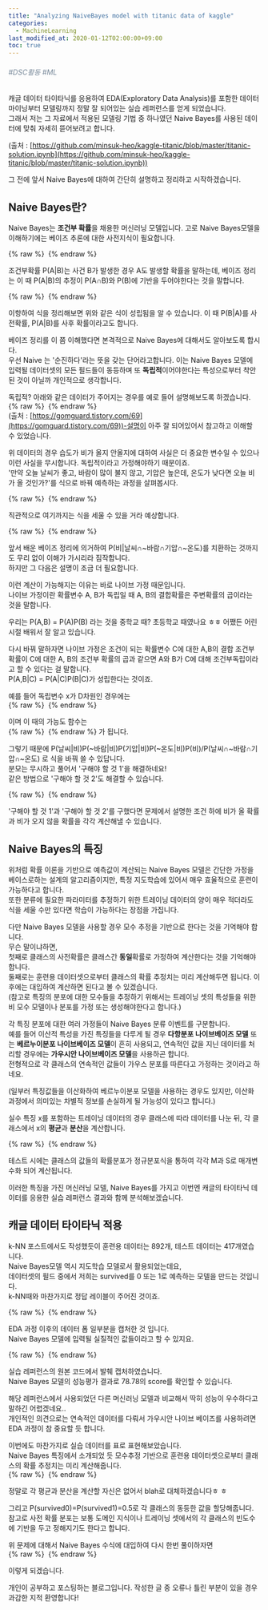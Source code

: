 ```yaml
---
title: "Analyzing NaiveBayes model with titanic data of kaggle"
categories: 
  - MachineLearning
last_modified_at: 2020-01-12T02:00:00+09:00
toc: true
---
```


###### <span style="color:lightslategray"> #DSC활동 #ML</span>

캐글 데이터 타이타닉를 응용하여 EDA(Exploratory Data Analysis)를 포함한 데이터 마이닝부터 모델링까지 정말 잘 되어있는 실습 레퍼런스를 얻게 되었습니다.<br/>
그래서 저는 그 자료에서 적용된 모델링 기법 중 하나였던 Naive Bayes를 사용된 데이터에 맞춰 자세히 뜯어보려고 합니다.<br/>

(출처 : [https://github.com/minsuk-heo/kaggle-titanic/blob/master/titanic-solution.ipynb](https://github.com/minsuk-heo/kaggle-titanic/blob/master/titanic-solution.ipynb))


그 전에 앞서 Naive Bayes에 대하여 간단히 설명하고 정리하고 시작하겠습니다.<br/>


Naive Bayes란?
----------------------------

Naive Bayes는 **조건부 확률**을 채용한 머신러닝 모델입니다. 고로 Naive Bayes모델을 이해하기에는 베이즈 추론에 대한 사전지식이 필요합니다.<br/>

{% raw %} <img src="https://ohjinjin.github.io/assets/images/20200112NaiveBayes/bayes_expr.JPG" alt=""> {% endraw %}

조건부확률 P(A\|B)는 사건 B가 발생한 경우 A도 발생할 확률을 말하는데, 베이즈 정리는 이 때 P(A\|B)의 추정이 P(A∩B)와 P(B)에 기반을 두어야한다는 것을 말합니다.<br/>

{% raw %} <img src="https://ohjinjin.github.io/assets/images/20200112NaiveBayes/bayes_expr2.JPG" alt=""> {% endraw %}


이항하여 식을 정리해보면 위와 같은 식이 성립됨을 알 수 있습니다. 이 때 P(B\|A)를 사전확률, P(A\|B)를 사후 확률이라고도 합니다.<br/>

베이즈 정리를 이 쯤 이해했다면 본격적으로 Naive Bayes에 대해서도 알아보도록 합시다.<br/>
우선 Naive 는 '순진하다'라는 뜻을 갖는 단어라고합니다. 이는 Naive Bayes 모델에 입력될 데이터셋의 모든 필드들이 동등하며 또 **독립적**이어야한다는 특성으로부터 착안된 것이 아닐까 개인적으로 생각합니다.<br/>

독립적? 아래와 같은 데이터가 주어지는 경우를 예로 들어 설명해보도록 하겠습니다.<br/>
{% raw %} <img src="https://ohjinjin.github.io/assets/images/20200112NaiveBayes/NB_ex1.JPG" alt=""> {% endraw %}
<br/>
(출처 : [https://gomguard.tistory.com/69](https://gomguard.tistory.com/69))-설명이 아주 잘 되어있어서 참고하고 이해할 수 있었습니다.

위 데이터의 경우 습도가 비가 올지 안올지에 대하여 사실은 더 중요한 변수일 수 있으나 이런 사실을 무시합니다. 독립적이라고 가정해야하기 때문이죠.<br/>
'만약 오늘 날씨가 좋고, 바람이 많이 불지 않고, 기압은 높은데, 온도가 낮다면 오늘 비가 올 것인가?'를 식으로 바꿔 예측하는 과정을 살펴봅시다.<br/>

{% raw %} <img src="https://ohjinjin.github.io/assets/images/20200112NaiveBayes/NB_ex2.JPG" alt=""> {% endraw %}

직관적으로 여기까지는 식을 세울 수 있을 거라 예상합니다.<br/>

{% raw %} <img src="https://ohjinjin.github.io/assets/images/20200112NaiveBayes/NB_ex3.JPG" alt=""> {% endraw %}

앞서 배운 베이즈 정리에 의거하여 P(비|날씨∩\~바람∩기압∩\~온도)를 치환하는 것까지도 무리 없이 이해가 가시리라 짐작합니다.<br/>
하지만 그 다음은 설명이 조금 더 필요합니다.<br/>

이런 계산이 가능해지는 이유는 바로 나이브 가정 때문입니다.<br/>
나이브 가정이란 확률변수 A, B가 독립일 때 A, B의 결합확률은 주변확률의 곱이라는 것을 말합니다.<br/>

우리는 P(A,B) = P(A)P(B) 라는 것을 중학교 때? 초등학교 때였나요 ㅎㅎ 어쨌든 어린 시절 배워서 잘 알고 있습니다.<br/>

다시 바꿔 말하자면 나이브 가정은 조건이 되는 확률변수 C에 대한 A,B의 결합 조건부 확률이 C에 대한 A, B의 조건부 확률의 곱과 같으면 A와 B가 C에 대해 조건부독립이라고 할 수 있다는 걸 말합니다.<br/>
P(A,B|C) = P(A|C)P(B|C)가 성립한다는 것이죠.<br/>

예를 들어 독립변수 x가 D차원인 경우에는<br/>
{% raw %} <img src="https://ohjinjin.github.io/assets/images/20200112NaiveBayes/bayes_expr3.JPG" alt=""> {% endraw %}

이며 이 때의 가능도 함수는<br/>
{% raw %} <img src="https://ohjinjin.github.io/assets/images/20200112NaiveBayes/bayes_expr4.JPG" alt=""> {% endraw %}
가 됩니다.<br/>

그렇기 때문에 P(날씨|비)P(\~바람|비)P(기압|비)P(\~온도|비)P(비)/P(날씨∩\~바람∩기압∩\~온도) 로 식을 바꿔 쓸 수 있답니다.<br/>
분모는 무시하고 풀어서 '구해야 할 것 1'을 해결하네요!<br/>
같은 방법으로 '구해야 할 것 2'도 해결할 수 있습니다.<br/>

{% raw %} <img src="https://ohjinjin.github.io/assets/images/20200112NaiveBayes/NB_ex4.JPG" alt=""> {% endraw %}

'구해야 할 것 1'과 '구해야 할 것 2'를 구했다면 문제에서 설명한 조건 하에 비가 올 확률과 비가 오지 않을 확률을 각각 계산해낼 수 있습니다.<br/>



Naive Bayes의 특징
-----------

위처럼 확률 이론을 기반으로 예측값이 계산되는 Naive Bayes 모델은 간단한 가정을 베이스로하는 설계의 알고리즘이지만, 특정 지도학습에 있어서 매우 효율적으로 훈련이 가능하다고 합니다.<br/>
또한 분류에 필요한 파라미터를 추정하기 위한 트레이닝 데이터의 양이 매우 적더라도 식을 세울 수만 있다면 학습이 가능하다는 장점을 가집니다.<br/>

다만 Naive Bayes 모델을 사용할 경우 모수 추정을 기반으로 한다는 것을 기억해야 합니다.<br/>
무슨 말이냐하면,<br/>
첫째로 클래스의 사전확률은 클래스간 **동일**확률로 가정하여 계산한다는 것을 기억해야합니다.<br/>
둘째로는 훈련용 데이터셋으로부터 클래스의 확률 추정치는 미리 계산해두면 됩니다. 이후에는 대입하여 계산하면 된다고 볼 수 있겠습니다.<br/>
(참고로 특징의 분포에 대한 모수들을 추정하기 위해서는 트레이닝 셋의 특성들을 위한 비 모수 모델이나 분포를 가정 또는 생성해야한다고 합니다.)<br/>

각 특징 분포에 대한 여러 가정들이 Naive Bayes 분류 이벤트를 구분합니다.<br/>
예를 들어 이산적 특성을 가진 특징들을 다루게 될 경우 **다항분포 나이브베이즈 모델** 또는 **베르누이분포 나이브베이즈 모델**이 흔히 사용되고, 연속적인 값을 지닌 데이터를 처리할 경우에는 **가우시안 나이브베이즈 모델**을 사용하곤 합니다.<br/>
전형적으로 각 클래스의 연속적인 값들이 가우스 분포를 따른다고 가정하는 것이라고 하네요.<br/>

(일부러 특징값들을 이산화하여 베르누이분포 모델을 사용하는 경우도 있지만, 이산화 과정에서 의미있는 차별적 정보를 손실하게 될 가능성이 있다고 합니다.)<br/>

실수 특징 x를 포함하는 트레이닝 데이터의 경우 클래스에 따라 데이터를 나눈 뒤, 각 클래스에서 x의 **평균**과 **분산**을 계산합니다.<br/>

{% raw %} <img src="https://ohjinjin.github.io/assets/images/20200112NaiveBayes/bayes_expr5.JPG" alt=""> {% endraw %}

테스트 시에는 클래스의 값들의 확률분포가 정규분포식을 통하여 각각 M과 S로 매개변수화 되어 계산됩니다.<br/>


이러한 특징을 가진 머신러닝 모델, Naive Bayes를 가지고 이번엔 캐글의 타이타닉 데이터를 응용한 실습 레퍼런스 결과와 함께 분석해보겠습니다.<br/>



캐글 데이터 타이타닉 적용
------------------------

k-NN 포스트에서도 작성했듯이 훈련용 데이터는 892개, 테스트 데이터는 417개였습니다.<br/>
Naive Bayes모델 역시 지도학습 모델로서 활용되었는데요,<br/>
데이터셋의 필드 중에서 저희는 survived를 0 또는 1로 예측하는 모델을 만드는 것입니다.<br/>
k-NN때와 마찬가지로 정답 레이블이 주어진 것이죠.<br/>

{% raw %} <img src="https://ohjinjin.github.io/assets/images/20200112NaiveBayes/finalDataCapture.JPG" alt=""> {% endraw %}

EDA 과정 이후의 데이터 폼 일부분을 캡처한 것 입니다.<br/>
Naive Bayes 모델에 입력될 실질적인 값들이라고 할 수 있지요.<br/>

{% raw %} <img src="https://ohjinjin.github.io/assets/images/20200112NaiveBayes/sourceCodeCapture.JPG" alt=""> {% endraw %}

실습 레퍼런스의 원본 코드에서 발췌 캡처하였습니다.<br/>
Naive Bayes 모델의 성능평가 결과로 78.78의 score를 확인할 수 있습니다.<br/>

해당 레퍼런스에서 사용되었던 다른 머신러닝 모델과 비교해서 딱히 성능이 우수하다고 말하긴 어렵겠네요..<br/>
개인적인 의견으로는 연속적인 데이터를 다뤄서 가우시안 나이브 베이즈를 사용하려면 EDA 과정이 참 중요할 듯 합니다.<br/>

이번에도 마찬가지로 실습 데이터를 표로 표현해보았습니다.<br/>
Naive Bayes 특징에서 소개되었 듯 모수추정 기반으로 훈련용 데이터셋으로부터 클래스의 확률 추정치는 미리 계산해줍니다.<br/>
{% raw %} <img src="https://ohjinjin.github.io/assets/images/20200112NaiveBayes/chartCapture.JPG" alt=""> {% endraw %}

정말로 각 평균과 분산을 계산할 자신은 없어서 blah로 대체하겠습니다ㅎ ㅎ<br/>

그리고 P(survived0)=P(survived1)=0.5로 각 클래스의 동등한 값을 할당해줍니다.<br/>
참고로 사전 확률 분포는 보통 도메인 지식이나 트레이닝 셋에서의 각 클래스의 빈도수에 기반을 두고 정해지기도 한다고 합니다.<br/>

위 문제에 대해서 Naive Bayes 수식에 대입하여 다시 한번 풀이하자면<br/>
{% raw %} <img src="https://ohjinjin.github.io/assets/images/20200112NaiveBayes/bayes_expr6.JPG" alt=""> {% endraw %}

이렇게 되겠습니다.<br/>



개인이 공부하고 포스팅하는 블로그입니다. 작성한 글 중 오류나 틀린 부분이 있을 경우 과감한 지적 환영합니다!<br/>
